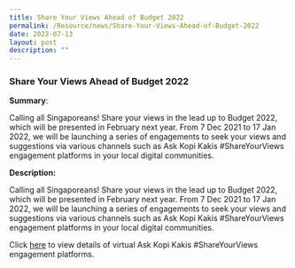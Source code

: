 ```yaml
---
title: Share Your Views Ahead of Budget 2022
permalink: /Resource/news/Share-Your-Views-Ahead-of-Budget-2022
date: 2022-07-13
layout: post
description: ""
---
```

### Share Your Views Ahead of Budget 2022 

**Summary**: 

Calling all Singaporeans! Share your views in the lead up to Budget 2022, which will be presented in February next year. From 7 Dec 2021 to 17 Jan 2022, we will be launching a series of engagements to seek your views and suggestions via various channels such as Ask Kopi Kakis #ShareYourViews engagement platforms in your local digital communities. 

**Description:**
 

 

Calling all Singaporeans! Share your views in the lead up to Budget 2022, which will be presented in February next year. From 7 Dec 2021 to 17 Jan 2022, we will be launching a series of engagements to seek your views and suggestions via various channels such as Ask Kopi Kakis #ShareYourViews engagement platforms in your local digital communities. 

 

Click [here](/files/NewsRoom/Share-Your-Views-Ahead-of-Budget-2022.pdf) to view details of virtual Ask Kopi Kakis #ShareYourViews engagement platforms.